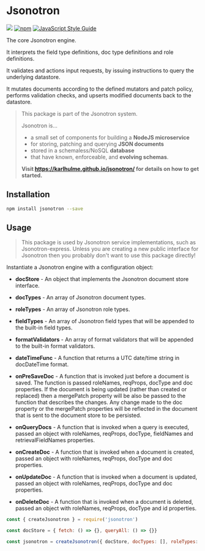 # Jsonotron

![](https://github.com/karlhulme/jsonotron/workflows/CD/badge.svg)
[![npm](https://img.shields.io/npm/v/jsonotron.svg)](https://www.npmjs.com/package/jsonotron)
[![JavaScript Style Guide](https://img.shields.io/badge/code_style-standard-brightgreen.svg)](https://standardjs.com)

The core Jsonotron engine.

It interprets the field type definitions, doc type definitions and role definitions.

It validates and actions input requests, by issuing instructions to query the underlying datastore.

It mutates documents according to the defined mutators and patch policy, performs validation checks, and upserts modified documents back to the datastore.

> This package is part of the Jsonotron system.
>
> Jsonotron is...
> * a small set of components for building a **NodeJS microservice**
> * for storing, patching and querying **JSON documents**
> * stored in a schemaless/NoSQL **database**
> * that have known, enforceable, and **evolving schemas**.
>
> **Visit https://karlhulme.github.io/jsonotron/ for details on how to get started.**

## Installation

```bash
npm install jsonotron --save
```

## Usage

> This package is used by Jsonotron service implementations, such as Jsonotron-express.  Unless you are creating a new public interface for Jsonotron then you probably don't want to use this package directly!

Instantiate a Jsonotron engine with a configuration object:

* **docStore** - An object that implements the Jsonotron document store interface.

* **docTypes** - An array of Jsonotron document types.

* **roleTypes** - An array of Jsonotron role types.

* **fieldTypes** - An array of Jsonotron field types that will be appended to the built-in field types.

* **formatValidators** - An array of format validators that will be appended to the built-in format validators.

* **dateTimeFunc** - A function that returns a UTC date/time string in docDateTime format.

* **onPreSaveDoc** - A function that is invoked just before a document is saved.  The function is passed roleNames, reqProps, docType and doc properties. If the document is being updated (rather than created or replaced) then a mergePatch property will be also be passed to the function that describes the changes. Any change made to the doc property or the mergePatch properties will be reflected in the document that is sent to the document store to be persisted.

* **onQueryDocs** - A function that is invoked when a query is executed, passed an object with roleNames, reqProps, docType, fieldNames and retrievalFieldNames properties.

* **onCreateDoc** - A function that is invoked when a document is created, passed an object with roleNames, reqProps, docType and doc properties.

* **onUpdateDoc** - A function that is invoked when a document is updated, passed an object with roleNames, reqProps, docType and doc properties.

* **onDeleteDoc** - A function that is invoked when a document is deleted, passed an object with roleNames, reqProps, docType and id properties.

```javascript
const { createJsonotron } = require('jsonotron')

const docStore = { fetch: () => {}, queryAll: () => {}}

const jsonotron = createJsonotron({ docStore, docTypes: [], roleTypes: [] })
```
